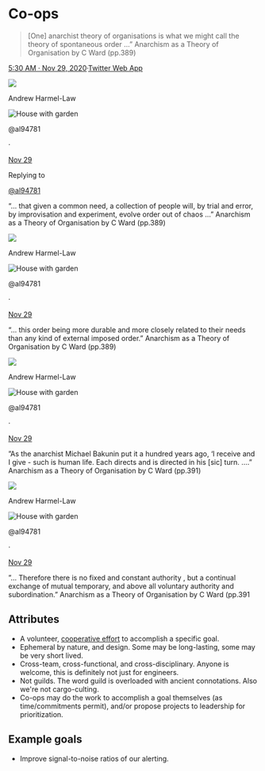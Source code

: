 # Co-ops

> [One] anarchist theory of organisations is what we might call the theory of spontaneous order ...” Anarchism as a Theory of Organisation by C Ward (pp.389)

[5:30 AM · Nov 29, 2020](https://twitter.com/al94781/status/1332995421250215938)·[Twitter Web App](https://help.twitter.com/using-twitter/how-to-tweet#source-labels)

[](https://twitter.com/al94781)

![](https://pbs.twimg.com/profile_images/983236054194032640/2oGXK-t-_reasonably_small.jpg)

[](https://twitter.com/al94781)

Andrew Harmel-Law

![House with garden](https://abs-0.twimg.com/emoji/v2/svg/1f3e1.svg)

@al94781

·

[Nov 29](https://twitter.com/al94781/status/1332995423770996742 "5:30 AM · Nov 29, 2020")

Replying to

[@al94781](https://twitter.com/al94781)

“... that given a common need, a collection of people will, by trial and error, by improvisation and experiment, evolve order out of chaos ...” Anarchism as a Theory of Organisation by C Ward (pp.389)

[](https://twitter.com/al94781)

![](https://pbs.twimg.com/profile_images/983236054194032640/2oGXK-t-_reasonably_small.jpg)

[](https://twitter.com/al94781)

Andrew Harmel-Law

![House with garden](https://abs-0.twimg.com/emoji/v2/svg/1f3e1.svg)

@al94781

·

[Nov 29](https://twitter.com/al94781/status/1332995426308468738 "5:30 AM · Nov 29, 2020")

“... this order being more durable and more closely related to their needs than any kind of external imposed order.” Anarchism as a Theory of Organisation by C Ward (pp.389)

[](https://twitter.com/al94781)

![](https://pbs.twimg.com/profile_images/983236054194032640/2oGXK-t-_reasonably_small.jpg)

[](https://twitter.com/al94781)

Andrew Harmel-Law

![House with garden](https://abs-0.twimg.com/emoji/v2/svg/1f3e1.svg)

@al94781

·

[Nov 29](https://twitter.com/al94781/status/1332995428363759616 "5:30 AM · Nov 29, 2020")

”As the anarchist Michael Bakunin put it a hundred years ago, ‘I receive and I give - such is human life. Each directs and is directed in his [sic] turn. ....” Anarchism as a Theory of Organisation by C Ward (pp.391)

[](https://twitter.com/al94781)

![](https://pbs.twimg.com/profile_images/983236054194032640/2oGXK-t-_reasonably_small.jpg)

[](https://twitter.com/al94781)

Andrew Harmel-Law

![House with garden](https://abs-0.twimg.com/emoji/v2/svg/1f3e1.svg)

@al94781

·

[Nov 29](https://twitter.com/al94781/status/1332995430150443008 "5:30 AM · Nov 29, 2020")

”... Therefore there is no fixed and constant authority , but a continual exchange of mutual temporary, and above all voluntary authority and subordination.” Anarchism as a Theory of Organisation by C Ward (pp.391


## Attributes

- A volunteer, [cooperative effort](https://en.wikipedia.org/wiki/Cooperative) to accomplish a specific goal.
- Ephemeral by nature, and design. Some may be long-lasting, some may be very short lived.
- Cross-team, cross-functional, and cross-disciplinary. Anyone is welcome, this is definitely not just for engineers.
- Not guilds. The word guild is overloaded with ancient connotations. Also we're not cargo-culting.
- Co-ops may do the work to accomplish a goal themselves (as time/commitments permit), and/or propose projects to leadership for prioritization.

## Example goals

- Improve signal-to-noise ratios of our alerting.
<!--stackedit_data:
eyJoaXN0b3J5IjpbLTczMzUyMDcxNSwtMTgzNTUxNDg0N119
-->